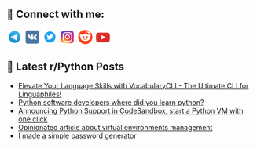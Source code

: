## 🔎 Connect with me:
[<img src="https://github.com/bullbesh/bullbesh/blob/main/images/Telegram.png" width="32" height="32" />](https://t.me/bullbesh)
[<img src="https://github.com/bullbesh/bullbesh/blob/main/images/VK.png" width="32" height="32" />](https://vk.com/bullbesh)
[<img src="https://github.com/bullbesh/bullbesh/blob/main/images/Twitter.png" width="32" height="32" />](https://twitter.com/bullbesh1)
[<img src="https://github.com/bullbesh/bullbesh/blob/main/images/Instagram.png" width="32" height="32" />](https://www.instagram.com/bullbesh)
[<img src="https://github.com/bullbesh/bullbesh/blob/main/images/Reddit.png" width="32" height="32" />](https://www.reddit.com/user/bullbesh)
[<img src="https://github.com/bullbesh/bullbesh/blob/main/images/YouTube.png" width="32" height="32" />](https://www.youtube.com/channel/UCtfjRs6uzgq5mfm8S06WTcg)

## 📕 Latest r/Python Posts
<!-- BLOG-POST-LIST:START -->
- [Elevate Your Language Skills with VocabularyCLI - The Ultimate CLI for Linguaphiles!](https://www.reddit.com/r/Python/comments/117gfeo/elevate_your_language_skills_with_vocabularycli/)
- [Python software developers where did you learn python?](https://www.reddit.com/r/Python/comments/117fnzh/python_software_developers_where_did_you_learn/)
- [Announcing Python Support in CodeSandbox, start a Python VM with one click](https://www.reddit.com/r/Python/comments/117f6ej/announcing_python_support_in_codesandbox_start_a/)
- [Opinionated article about virtual environments management](https://www.reddit.com/r/Python/comments/117ehp4/opinionated_article_about_virtual_environments/)
- [I made a simple password generator](https://www.reddit.com/r/Python/comments/117e4ee/i_made_a_simple_password_generator/)
<!-- BLOG-POST-LIST:END -->
